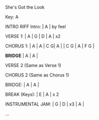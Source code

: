 She's Got the Look

Key: A

INTRO RIFF
Intro:
| A | by feel

VERSE 1:
| A | G | D | A | x2

CHORUS 1:
| A | A | C G| A |
| C G | A | F G | 

__BRIDGE__
| A | A |

VERSE 2 (Same as Verse 1)

CHORUS 2 (Same as Chorus 1)

BRIDGE:
| A | A |

BREAK (Keys):
| E | A | x 2

INSTRUMENTAL JAM:
| G | D | x3
| A |

...
